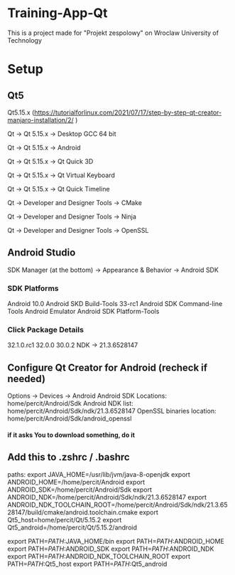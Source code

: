 # Training-App-Qt

This is a project made for "Projekt zespolowy" on Wroclaw University of Technology

# Setup

## Qt5

Qt5.15.x (https://tutorialforlinux.com/2021/07/17/step-by-step-qt-creator-manjaro-installation/2/  )

Qt -> Qt 5.15.x -> Desktop GCC 64 bit

Qt -> Qt 5.15.x -> Android 

Qt -> Qt 5.15.x -> Qt Quick 3D 

Qt -> Qt 5.15.x -> Qt Virtual Keyboard

Qt -> Qt 5.15.x -> Qt Quick Timeline

Qt -> Developer and Designer Tools -> CMake

Qt -> Developer and Designer Tools -> Ninja

Qt -> Developer and Designer Tools -> OpenSSL

## Android Studio

SDK Manager (at the bottom) -> Appearance & Behavior -> Android SDK

### SDK Platforms
Android 10.0
Android SKD Build-Tools 33-rc1
Android SDK Command-line Tools
Android Emulator
Android SDK Platform-Tools

### Click Package Details
32.1.0.rc1
32.0.0
30.0.2
NDK -> 21.3.6528147


## Configure Qt Creator for Android (recheck if needed)

Options -> Devices -> Android
Android SDK Locations: home/percit/Android/Sdk
Android NDK list: home/percit/Android/Sdk/ndk/21.3.6528147
OpenSSL binaries location: home/percit/Android/Sdk/android_openssl

#### if it asks You to download something, do it



## Add this to .zshrc / .bashrc



paths:
export JAVA_HOME=/usr/lib/jvm/java-8-openjdk
export ANDROID_HOME=/home/percit/Android
export ANDROID_SDK=/home/percit/Android/Sdk
export ANDROID_NDK=/home/percit/Android/Sdk/ndk/21.3.6528147
export ANDROID_NDK_TOOLCHAIN_ROOT=/home/percit/Android/Sdk/ndk/21.3.6528147/build/cmake/android.toolchain.cmake
export Qt5_host=home/percit/Qt/5.15.2
export Qt5_android=/home/percit/Qt/5.15.2/android

export PATH=$PATH:$JAVA_HOME/bin
export PATH=$PATH:$ANDROID_HOME
export PATH=$PATH:$ANDROID_SDK
export PATH=$PATH:$ANDROID_NDK 
export PATH=$PATH:$ANDROID_NDK_TOOLCHAIN_ROOT
export PATH=$PATH:$Qt5_host
export PATH=$PATH:$Qt5_android
